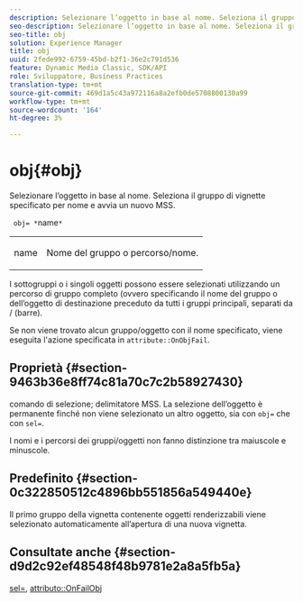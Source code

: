 ```yaml
---
description: Selezionare l’oggetto in base al nome. Seleziona il gruppo di vignette specificato per nome e avvia un nuovo MSS.
seo-description: Selezionare l’oggetto in base al nome. Seleziona il gruppo di vignette specificato per nome e avvia un nuovo MSS.
seo-title: obj
solution: Experience Manager
title: obj
uuid: 2fede992-6759-45bd-b2f1-36e2c791d536
feature: Dynamic Media Classic, SDK/API
role: Sviluppatore, Business Practices
translation-type: tm+mt
source-git-commit: 469d1a5c43a972116a8a2efb0de5708800130a99
workflow-type: tm+mt
source-wordcount: '164'
ht-degree: 3%

---
```



# obj{#obj}

Selezionare l’oggetto in base al nome. Seleziona il gruppo di vignette specificato per nome e avvia un nuovo MSS.

` obj= *`name`*`

<table id="simpletable_6E0DA6CBCDCF4CDDAFA5A4C38E0D5FC5"> 
 <tr class="strow"> 
  <td class="stentry"> <p> <span class="codeph"> <span class="varname"> name  </span> </span> </p> </td> 
  <td class="stentry"> <p>Nome del gruppo o percorso/nome. </p> </td> 
 </tr> 
</table>

I sottogruppi o i singoli oggetti possono essere selezionati utilizzando un percorso di gruppo completo (ovvero specificando il nome del gruppo o dell’oggetto di destinazione preceduto da tutti i gruppi principali, separati da / (barre).

Se non viene trovato alcun gruppo/oggetto con il nome specificato, viene eseguita l&#39;azione specificata in `attribute::OnObjFail`.

## Proprietà {#section-9463b36e8ff74c81a70c7c2b58927430}

comando di selezione; delimitatore MSS. La selezione dell’oggetto è permanente finché non viene selezionato un altro oggetto, sia con `obj=` che con `sel=`.

I nomi e i percorsi dei gruppi/oggetti non fanno distinzione tra maiuscole e minuscole.

## Predefinito {#section-0c322850512c4896bb551856a549440e}

Il primo gruppo della vignetta contenente oggetti renderizzabili viene selezionato automaticamente all’apertura di una nuova vignetta.

## Consultate anche {#section-d9d2c92ef48548f48b9781e2a8a5fb5a}

[sel=](../../../../../ir-api/http-protocol/image-rendering-api-ref/c-ir-http-protocol-ref/c-ir-http-protocol-command-reference/r-ir-sel.md#reference-01322c58d414481385c29fcdd27a090b),  [attributo::OnFailObj](../../../../../ir-api/material-cat/image-rendering-api-ref/c-ir-material-catalog/c-ir-attributes-reference/r-ir-onfailobj.md#reference-4c6ba90418e84da5831f8573bbbf2c8d)
